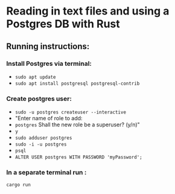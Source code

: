 # Reading in text files and using a Postgres DB with Rust




## Running instructions:

### Install Postgres via terminal:
- `sudo apt update`
- `sudo apt install postgresql postgresql-contrib`
### Create postgres user:
- `sudo -u postgres createuser --interactive`
- "Enter name of role to add: 
- `postgres`
Shall the new role be a superuser? (y/n)" 
- `y`
- `sudo adduser postgres`
- `sudo -i -u postgres`
- `psql`
- `ALTER USER postgres WITH PASSWORD 'myPassword';`
### In a separate terminal run :
`cargo run`
